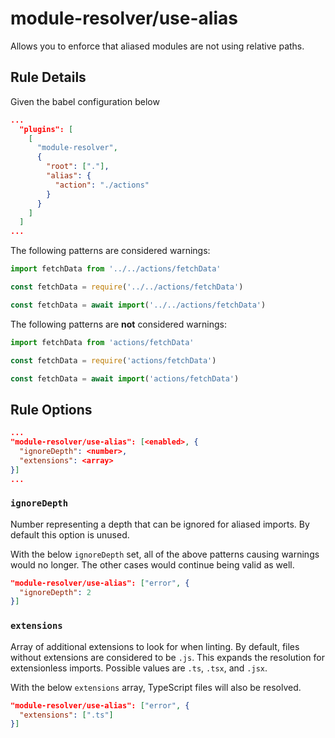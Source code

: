 # module-resolver/use-alias

Allows you to enforce that aliased modules are not using relative paths.

## Rule Details

Given the babel configuration below

```json
...
  "plugins": [
    [
      "module-resolver",
      {
        "root": ["."],
        "alias": {
          "action": "./actions"
        }
      }
    ]
  ]
...
```

The following patterns are considered warnings:

```js
import fetchData from '../../actions/fetchData'
```

```js
const fetchData = require('../../actions/fetchData')
```

```js
const fetchData = await import('../../actions/fetchData')
```

The following patterns are **not** considered warnings:

```js
import fetchData from 'actions/fetchData'
```

```js
const fetchData = require('actions/fetchData')
```

```js
const fetchData = await import('actions/fetchData')
```

## Rule Options

```json
...
"module-resolver/use-alias": [<enabled>, {
  "ignoreDepth": <number>,
  "extensions": <array>
}]
...
```

### `ignoreDepth`

Number representing a depth that can be ignored for aliased imports. By default this option is unused.

With the below `ignoreDepth` set, all of the above patterns causing warnings would no longer. The other cases would continue being valid as well.

```json
"module-resolver/use-alias": ["error", {
  "ignoreDepth": 2
}]
```

### `extensions`

Array of additional extensions to look for when linting. By default, files without extensions are considered to be `.js`. This expands the resolution for extensionless imports. Possible values are `.ts`, `.tsx`, and `.jsx`.

With the below `extensions` array, TypeScript files will also be resolved.

```json
"module-resolver/use-alias": ["error", {
  "extensions": [".ts"]
}]
```
